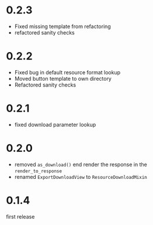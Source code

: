 # 0.2.3

* Fixed missing template from refactoring
* refactored sanity checks

# 0.2.2

* Fixed bug in default resource format lookup
* Moved button template to own directory
* Refactored sanity checks

# 0.2.1

* fixed download parameter lookup

# 0.2.0

* removed `as_download()` end render the response in the `render_to_response`
* renamed `ExportDownloadView` to `ResourceDownloadMixin`

# 0.1.4

first release
